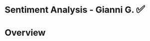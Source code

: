 # Sentiment Analysis - Gianni G. <span style="font-size:larger;">✅</span>

# Overview  <span style="font-size:15;">
